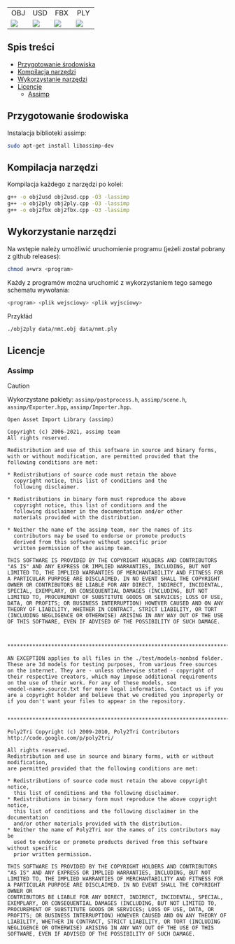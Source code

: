<table width="100%">
  <tr>
  <td width="25%" align="center">OBJ</td>
  <td width="25%" align="center">USD</td>
  <td width="25%" align="center">FBX</td>
  <td width="25%" align="center">PLY</td>
  </tr>
  <tr>
  <td width="25%"><img src="https://github.com/s3gf4u17/3dgeolab-MeshConverter/assets/86662946/665948c3-00a5-4be7-ba05-196ace597c3f"/></td>
  <td width="25%"><img src="https://github.com/s3gf4u17/3dgeolab-MeshConverter/assets/86662946/bd0f2a7b-479b-4a9a-aea6-3f0b72e746b4"/></td>
  <td width="25%"><img src="https://github.com/s3gf4u17/3dgeolab-MeshConverter/assets/86662946/7ad6d29c-b499-4a04-bcae-ce3a5beeb8c4"/></td>
  <td width="25%"><img src="https://github.com/s3gf4u17/3dgeolab-MeshConverter/assets/86662946/a45ce56c-bf8b-4a4c-b6f3-95e43af7cac1"/></td>
  </tr>
</table>

## Spis treści

- [Przygotowanie środowiska](#przygotowanie-środowiska)
- [Kompilacja narzędzi](#kompilacja-narzędzi)
- [Wykorzystanie narzędzi](#wykorzystanie-narzędzi)
- [Licencje](#licencje)
    - [Assimp](#assimp)

## Przygotowanie środowiska

Instalacja biblioteki assimp:

```bash
sudo apt-get install libassimp-dev
```

## Kompilacja narzędzi

Kompilacja każdego z narzędzi po kolei:

```bash
g++ -o obj2usd obj2usd.cpp -O3 -lassimp
g++ -o obj2ply obj2ply.cpp -O3 -lassimp
g++ -o obj2fbx obj2fbx.cpp -O3 -lassimp
```

## Wykorzystanie narzędzi

Na wstępie należy umożliwić uruchomienie programu (jeżeli został pobrany z github releases):

```bash
chmod a+wrx <program>
```

Każdy z programów można uruchomić z wykorzystaniem tego samego schematu wywołania:

```bash
<program> <plik wejsciowy> <plik wyjsciowy>
```

Przykłád

```bash
./obj2ply data/nmt.obj data/nmt.ply
```

## Licencje

### Assimp

> [!CAUTION]
> Wykorzystane pakiety: `assimp/postprocess.h`, `assimp/scene.h`, `assimp/Exporter.hpp`, `assimp/Importer.hpp`.

```
Open Asset Import Library (assimp)

Copyright (c) 2006-2021, assimp team
All rights reserved.

Redistribution and use of this software in source and binary forms,
with or without modification, are permitted provided that the
following conditions are met:

* Redistributions of source code must retain the above
  copyright notice, this list of conditions and the
  following disclaimer.

* Redistributions in binary form must reproduce the above
  copyright notice, this list of conditions and the
  following disclaimer in the documentation and/or other
  materials provided with the distribution.

* Neither the name of the assimp team, nor the names of its
  contributors may be used to endorse or promote products
  derived from this software without specific prior
  written permission of the assimp team.

THIS SOFTWARE IS PROVIDED BY THE COPYRIGHT HOLDERS AND CONTRIBUTORS
"AS IS" AND ANY EXPRESS OR IMPLIED WARRANTIES, INCLUDING, BUT NOT
LIMITED TO, THE IMPLIED WARRANTIES OF MERCHANTABILITY AND FITNESS FOR
A PARTICULAR PURPOSE ARE DISCLAIMED. IN NO EVENT SHALL THE COPYRIGHT
OWNER OR CONTRIBUTORS BE LIABLE FOR ANY DIRECT, INDIRECT, INCIDENTAL,
SPECIAL, EXEMPLARY, OR CONSEQUENTIAL DAMAGES (INCLUDING, BUT NOT
LIMITED TO, PROCUREMENT OF SUBSTITUTE GOODS OR SERVICES; LOSS OF USE,
DATA, OR PROFITS; OR BUSINESS INTERRUPTION) HOWEVER CAUSED AND ON ANY
THEORY OF LIABILITY, WHETHER IN CONTRACT, STRICT LIABILITY, OR TORT
(INCLUDING NEGLIGENCE OR OTHERWISE) ARISING IN ANY WAY OUT OF THE USE
OF THIS SOFTWARE, EVEN IF ADVISED OF THE POSSIBILITY OF SUCH DAMAGE.



******************************************************************************

AN EXCEPTION applies to all files in the ./test/models-nonbsd folder.
These are 3d models for testing purposes, from various free sources
on the internet. They are - unless otherwise stated - copyright of
their respective creators, which may impose additional requirements
on the use of their work. For any of these models, see
<model-name>.source.txt for more legal information. Contact us if you
are a copyright holder and believe that we credited you inproperly or
if you don't want your files to appear in the repository.


******************************************************************************

Poly2Tri Copyright (c) 2009-2010, Poly2Tri Contributors
http://code.google.com/p/poly2tri/

All rights reserved.
Redistribution and use in source and binary forms, with or without modification,
are permitted provided that the following conditions are met:

* Redistributions of source code must retain the above copyright notice,
  this list of conditions and the following disclaimer.
* Redistributions in binary form must reproduce the above copyright notice,
  this list of conditions and the following disclaimer in the documentation
  and/or other materials provided with the distribution.
* Neither the name of Poly2Tri nor the names of its contributors may be
  used to endorse or promote products derived from this software without specific
  prior written permission.

THIS SOFTWARE IS PROVIDED BY THE COPYRIGHT HOLDERS AND CONTRIBUTORS
"AS IS" AND ANY EXPRESS OR IMPLIED WARRANTIES, INCLUDING, BUT NOT
LIMITED TO, THE IMPLIED WARRANTIES OF MERCHANTABILITY AND FITNESS FOR
A PARTICULAR PURPOSE ARE DISCLAIMED. IN NO EVENT SHALL THE COPYRIGHT OWNER OR
CONTRIBUTORS BE LIABLE FOR ANY DIRECT, INDIRECT, INCIDENTAL, SPECIAL,
EXEMPLARY, OR CONSEQUENTIAL DAMAGES (INCLUDING, BUT NOT LIMITED TO,
PROCUREMENT OF SUBSTITUTE GOODS OR SERVICES; LOSS OF USE, DATA, OR
PROFITS; OR BUSINESS INTERRUPTION) HOWEVER CAUSED AND ON ANY THEORY OF
LIABILITY, WHETHER IN CONTRACT, STRICT LIABILITY, OR TORT (INCLUDING
NEGLIGENCE OR OTHERWISE) ARISING IN ANY WAY OUT OF THE USE OF THIS
SOFTWARE, EVEN IF ADVISED OF THE POSSIBILITY OF SUCH DAMAGE.
```
